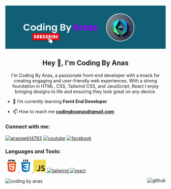 <p align="center">
  <a href="https://www.instagram.com/codingbyanas12/" target="_blank">
    <img src="cover2.png" alt="Coding By Anas">
  </a>
</p>

<h2 align="center">Hey 👋, I'm Coding By Anas</h2>
<p align="center">I'm Coding By Anas, a passionate front-end developer with a knack for creating engaging and user-friendly web experiences. With a strong foundation in HTML, CSS, Tailwind CSS, and JavaScript, React I enjoy bringing designs to life and ensuring they look great on any device.</p>


- 🌱 I’m currently learning **Fornt End Developer**

- 📫 How to reach me **codingbyanas@gmail.com**

<h3 align="left">Connect with me:</h3>
<p align="left">
<a href="https://www.instagram.com/codingbyanas12/" target="blank"><img align="center" src="https://encrypted-tbn0.gstatic.com/images?q=tbn:ANd9GcSQdXt8s3RzU2Vjmc8asNwU2R5x6Q4aXyjorg&s" alt="anasweb14783" height="30" width="40" /></a>
<a href="www.youtube.com/@CodingbyAnas-23" target="blank"><img align="center" src="https://upload.wikimedia.org/wikipedia/commons/e/ef/Youtube_logo.png" alt="youtube" height="30" width="40" /></a>
<a href="https://www.facebook.com/profile.php?id=61571361912267" target="blank"><img align="center" src="https://raw.githubusercontent.com/rahuldkjain/github-profile-readme-generator/master/src/images/icons/Social/facebook.svg" alt="facebook" height="30" width="40" /></a>
</p>

<h3 align="left">Languages and Tools:</h3>
<p align="left"> 
  <a href="https://www.w3.org/html/" target="_blank" rel="noreferrer"> <img src="https://raw.githubusercontent.com/devicons/devicon/master/icons/html5/html5-original-wordmark.svg" alt="html5" width="40" height="40"/> </a> <a href="https://www.w3schools.com/css/" target="_blank" rel="noreferrer"> <img src="https://raw.githubusercontent.com/devicons/devicon/master/icons/css3/css3-original-wordmark.svg" alt="css3" width="40" height="40"/> </a> <a href="https://developer.mozilla.org/en-US/docs/Web/JavaScript" target="_blank" rel="noreferrer"> <img src="https://raw.githubusercontent.com/devicons/devicon/master/icons/javascript/javascript-original.svg" alt="javascript" width="40" height="40"/> </a> <a href="https://tailwindcss.com/" target="_blank" rel="noreferrer"> <img src="https://www.vectorlogo.zone/logos/tailwindcss/tailwindcss-icon.svg" alt="tailwind" width="40" height="40"/> </a><a href="https://react.dev/" target="_blank" rel="noreferrer"> <img src="https://w7.pngwing.com/pngs/452/495/png-transparent-react-javascript-angularjs-ionic-github-text-logo-symmetry-thumbnail.png" alt="react" width="40" height="40"/> </a>

<p><img align="right" src="https://github-readme-stats.vercel.app/api/top-langs?username=CodingByAnas123&show_icons=true&locale=en&layout=compact" alt="github" /></p>
<p><img align="center" src="https://github-readme-streak-stats.herokuapp.com/?user=CodingByAnas123&" alt="coding by anas" /></p>
